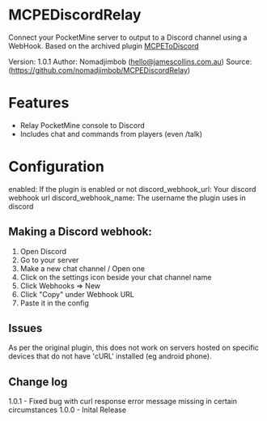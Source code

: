 # MCPEDiscordRelay
Connect your PocketMine server to output to a Discord channel using a WebHook. Based on the archived plugin [MCPEToDiscord](https://poggit.pmmp.io/p/MCPEToDiscord)

Version: 1.0.1
Author: Nomadjimbob (hello@jamescollins.com.au)
Source: (https://github.com/nomadjimbob/MCPEDiscordRelay)

# Features
  * Relay PocketMine console to Discord
  * Includes chat and commands from players (even /talk)

# Configuration
enabled: If the plugin is enabled or not
discord_webhook_url: Your discord webhook url
discord_webhook_name: The username the plugin uses in discord

## Making a Discord webhook:
1. Open Discord
2. Go to your server
3. Make a new chat channel / Open one
4. Click on the settings icon beside your chat channel name
5. Click Webhooks => New
6. Click "Copy" under Webhook URL
7. Paste it in the config

## Issues
As per the original plugin, this does not work on servers hosted on specific devices that do not have 'cURL' installed (eg android phone).

## Change log
1.0.1 - Fixed bug with curl response error message missing in certain circumstances
1.0.0 - Inital Release
